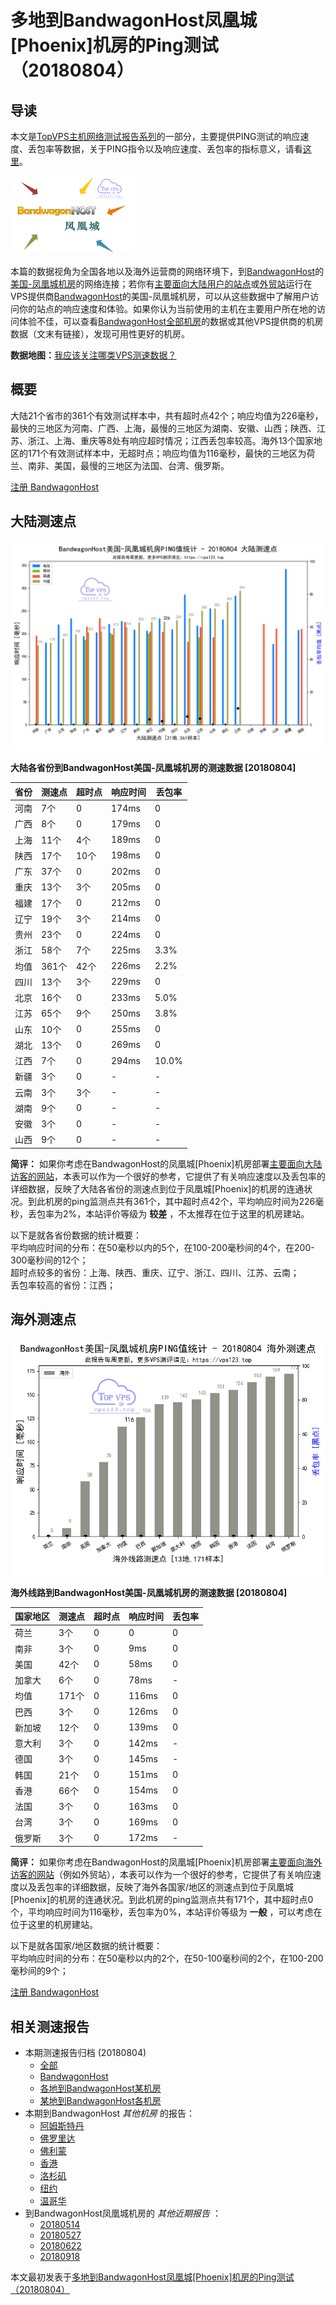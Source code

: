 #  多地到BandwagonHost凤凰城[Phoenix]机房的Ping测试（20180804） 

## 导读

本文是[TopVPS主机网络测试报告系列](https://vps123.top/pingtest)的一部分，主要提供PING测试的响应速度、丢包率等数据，关于PING指令以及响应速度、丢包率的指标意义，请看[这里](https://vps123.top/what-is-ping.html)。

![多地到BandwagonHost凤凰城\[Phoenix\]机房的Ping测试（20180804）](/images/thumbnails/to_bwg_Phoenix.png)

本篇的数据视角为全国各地以及海外运营商的网络环境下，到[BandwagonHost](https://vps123.top/go/bwg)的[美国-凤凰城机房](https://vps123.top/bandwagon-facilities.html#phoenix)的网络连接；若你有[主要面向大陆用户的站点](https://vps123.top/website-for-mainland-users.html)或[外贸站](https://vps123.top/website-for-internation-trade.html)运行在VPS提供商[BandwagonHost](https://vps123.top/go/bwg)的美国-凤凰城机房，可以从这些数据中了解用户访问你的站点的响应速度和体验。如果你认为当前使用的主机在主要用户所在地的访问体验不佳，可以查看[BandwagonHost全部机房](/bandwagon/isp/china/20180804-bandwagon-isp-china.md)的数据或其他VPS提供商的机房数据（文末有链接），发现可用性更好的机房。

**数据地图：**[我应该关注哪类VPS测速数据？](https://vps123.top/find-pingtest-data-you-need.html)

## 概要

大陆21个省市的361个有效测试样本中，共有超时点42个；响应均值为226毫秒，最快的三地区为河南、广西、上海，最慢的三地区为湖南、安徽、山西；陕西、江苏、浙江、上海、重庆等8处有响应超时情况；江西丢包率较高。海外13个国家地区的171个有效测试样本中，无超时点；响应均值为116毫秒，最快的三地区为荷兰、南非、美国，最慢的三地区为法国、台湾、俄罗斯。

[注册 BandwagonHost](https://vps123.top/go/bwg/_btn1)

## 大陆测速点

![大陆各省份到VPS提供商BandwagonHost位于凤凰城\[Phoenix\]的机房的ping测试数据统计图，包含响应值的柱状图以及丢包率的散点图，数据日期为20180804](/images/pingtests/bwg_20180804/plot_idc_bwg_usa-phoenix_20180804_mainland.png)

**大陆各省份到BandwagonHost美国-凤凰城机房的测速数据 [20180804]**

省份 | 测速点 | 超时点 | 响应时间 | 丢包率  
---|---|---|---|---  
河南 | 7个 | 0 | 174ms | 0  
广西 | 8个 | 0 | 179ms | 0  
上海 | 11个 | 4个 | 189ms | 0  
陕西 | 17个 | 10个 | 198ms | 0  
广东 | 37个 | 0 | 202ms | 0  
重庆 | 13个 | 3个 | 205ms | 0  
福建 | 17个 | 0 | 212ms | 0  
辽宁 | 19个 | 3个 | 214ms | 0  
贵州 | 23个 | 0 | 224ms | 0  
浙江 | 58个 | 7个 | 225ms | 3.3%  
均值 | 361个 | 42个 | 226ms | 2.2%  
四川 | 13个 | 3个 | 229ms | 0  
北京 | 16个 | 0 | 233ms | 5.0%  
江苏 | 65个 | 9个 | 250ms | 3.8%  
山东 | 10个 | 0 | 255ms | 0  
湖北 | 13个 | 0 | 269ms | 0  
江西 | 7个 | 0 | 294ms | 10.0%  
新疆 | 3个 | 0 | - | -  
云南 | 3个 | 3个 | - | -  
湖南 | 9个 | 0 | - | -  
安徽 | 3个 | 0 | - | -  
山西 | 9个 | 0 | - | -  
  
**简评：** 如果你考虑在BandwagonHost的凤凰城[Phoenix]机房部署[主要面向大陆访客的网站](website-for-mainland-users.html)，本表可以作为一个很好的参考，它提供了有关响应速度以及丢包率的详细数据，反映了大陆各省份的测速点到位于凤凰城[Phoenix]的机房的连通状况。到此机房的ping监测点共有361个，其中超时点42个，平均响应时间为226毫秒，丢包率为2%，本站评价等级为 **较差** ，不太推荐在位于这里的机房建站。

以下是就各省份数据的统计概要：  
平均响应时间的分布：在50毫秒以内的5个，在100-200毫秒间的4个，在200-300毫秒间的12个；  
超时点较多的省份：上海、陕西、重庆、辽宁、浙江、四川、江苏、云南；  
丢包率较高的省份：江西；

## 海外测速点

![海外各国家地区到VPS提供商BandwagonHost位于凤凰城\[Phoenix\]的机房的ping测试数据统计图，包含响应值的柱状图以及丢包率的散点图，数据日期为20180804](/images/pingtests/bwg_20180804/plot_idc_bwg_usa-phoenix_20180804_overseas.png)

**海外线路到BandwagonHost美国-凤凰城机房的测速数据 [20180804]**

国家地区 | 测速点 | 超时点 | 响应时间 | 丢包率  
---|---|---|---|---  
荷兰 | 3个 | 0 | 0 | 0  
南非 | 3个 | 0 | 9ms | 0  
美国 | 42个 | 0 | 58ms | 0  
加拿大 | 6个 | 0 | 78ms | -  
均值 | 171个 | 0 | 116ms | 0  
巴西 | 3个 | 0 | 126ms | 0  
新加坡 | 12个 | 0 | 139ms | 0  
意大利 | 3个 | 0 | 142ms | -  
德国 | 3个 | 0 | 145ms | -  
韩国 | 21个 | 0 | 151ms | 0  
香港 | 66个 | 0 | 154ms | 0  
法国 | 3个 | 0 | 163ms | 0  
台湾 | 3个 | 0 | 169ms | 0  
俄罗斯 | 3个 | 0 | 172ms | -  
  
**简评：** 如果你考虑在BandwagonHost的凤凰城[Phoenix]机房部署[主要面向海外访客的网站](https://vps123.top/website-for-internation-trade.html)（例如外贸站），本表可以作为一个很好的参考，它提供了有关响应速度以及丢包率的详细数据，反映了海外各国家/地区的测速点到位于凤凰城[Phoenix]的机房的连通状况。到此机房的ping监测点共有171个，其中超时点0个，平均响应时间为116毫秒，丢包率为0%，本站评价等级为 **一般** ，可以考虑在位于这里的机房建站。

以下是就各国家/地区数据的统计概要：  
平均响应时间的分布：在50毫秒以内的2个，在50-100毫秒间的2个，在100-200毫秒间的9个；

[注册 BandwagonHost](https://vps123.top/go/bwg/_btn2)

## 相关测速报告

  * 本期测速报告归档 (20180804) 
    * [全部](https://vps123.top/pingtests/20180804 "本期各VPS提供商全部测速报告")
    * [BandwagonHost](https://vps123.top/pingtests/idc-bandwagon/20180804 "本期BandwagonHost的全部测速报告")
    * [各地到BandwagonHost某机房](https://vps123.top/pingtests/idc-bandwagon/isp-global/20180804 "以BandwagonHost某机房为关注对象的视角，横向比较大陆各省份、海外各国家地区")
    * [某地到BandwagonHost各机房](https://vps123.top/pingtests/idc-bandwagon/facility-all/20180804 "以大陆某省份为关注对象的视角，横向比较BandwagonHost各机房")
  * 本期到BandwagonHost _其他机房_ 的报告： 
    * [阿姆斯特丹](/bandwagon/idc/amsterdam/20180804-bandwagon-idc-amsterdam.md "多地到BandwagonHost阿姆斯特丹机房的Ping测试 20180804")
    * [佛罗里达](/bandwagon/idc/florida/20180804-bandwagon-idc-florida.md "多地到BandwagonHost佛罗里达机房的Ping测试 20180804")
    * [佛利蒙](/bandwagon/idc/fremont/20180804-bandwagon-idc-fremont.md "多地到BandwagonHost佛利蒙机房的Ping测试 20180804")
    * [香港](/bandwagon/idc/hongkong/20180804-bandwagon-idc-hongkong.md "多地到BandwagonHost香港机房的Ping测试 20180804")
    * [洛杉矶](/bandwagon/idc/losangeles/20180804-bandwagon-idc-losangeles.md "多地到BandwagonHost洛杉矶机房的Ping测试 20180804")
    * [纽约](/bandwagon/idc/newyork/20180804-bandwagon-idc-newyork.md "多地到BandwagonHost纽约机房的Ping测试 20180804")
    * [温哥华](/bandwagon/idc/vancouver/20180804-bandwagon-idc-vancouver.md "多地到BandwagonHost温哥华机房的Ping测试 20180804")
  * 到BandwagonHost凤凰城机房的 _其他近期报告_ ： 
    * [20180514](/bandwagon/idc/phoenix/20180514-bandwagon-idc-phoenix.md "多地到BandwagonHost凤凰城机房的Ping测试 20180514")
    * [20180527](/bandwagon/idc/phoenix/20180527-bandwagon-idc-phoenix.md "多地到BandwagonHost凤凰城机房的Ping测试 20180527")
    * [20180622](/bandwagon/idc/phoenix/20180622-bandwagon-idc-phoenix.md "多地到BandwagonHost凤凰城机房的Ping测试 20180622")
    * [20180918](/bandwagon/idc/phoenix/20180918-bandwagon-idc-phoenix.md "多地到BandwagonHost凤凰城机房的Ping测试 20180918")



本文最初发表于[多地到BandwagonHost凤凰城[Phoenix]机房的Ping测试（20180804）](https://vps123.top/pingtest/20180804-bandwagon-idc-phoenix.html)
